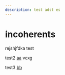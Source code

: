 ```yaml
---
description: test adst es
---
```


# incoherents

rejshjfdka test

test2 [aa](untitled.md) vcxg

test3 [bb](aa.md) 
